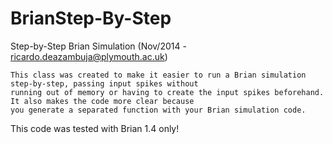 # BrianStep-By-Step
Step-by-Step Brian Simulation (Nov/2014 - ricardo.deazambuja@plymouth.ac.uk)
    
    This class was created to make it easier to run a Brian simulation step-by-step, passing input spikes without 
    running out of memory or having to create the input spikes beforehand. It also makes the code more clear because
    you generate a separated function with your Brian simulation code.
    
  This code was tested with Brian 1.4 only!
